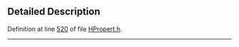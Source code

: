 ## Detailed Description

Definition at line <a href="HPropert_8h-source.md#l00520" class="el">520</a> of file <a href="HPropert_8h-source.md" class="el">HPropert.h</a>.

------------------------------------------------------------------------

